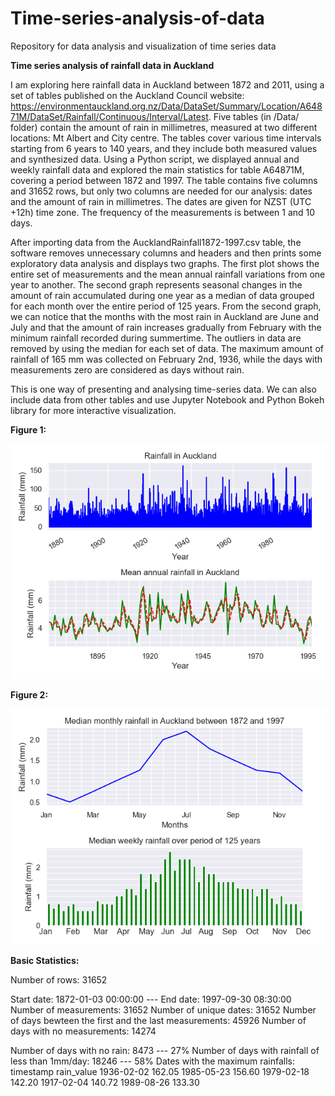 # Time-series-analysis-of-data
Repository for data analysis and visualization of time series data

**Time series analysis of rainfall data in Auckland**

I am exploring here rainfall data in Auckland between 1872 and 2011, using a set of tables published on the Auckland Council website: https://environmentauckland.org.nz/Data/DataSet/Summary/Location/A64871M/DataSet/Rainfall/Continuous/Interval/Latest. 
Five tables (in /Data/ folder) contain the amount of rain in millimetres, measured at two different locations: Mt Albert and City centre. The tables cover various time intervals starting from 6 years to 140 years, and they include both measured values and synthesized data.
Using a Python script, we displayed annual and weekly rainfall data and explored the main statistics for table A64871M, covering a period between 1872 and 1997.  The table contains five columns and 31652 rows, but only two columns are needed for our analysis:  dates and the amount of rain in millimetres. The dates are given for NZST (UTC +12h) time zone. The frequency of the measurements is between 1 and 10 days. 

After importing data from the AucklandRainfall1872-1997.csv table, the software removes unnecessary columns and headers and then prints some exploratory data analysis and displays two graphs. The first plot shows the entire set of measurements and the mean annual rainfall variations from one year to another. The second graph represents seasonal changes in the amount of rain accumulated during one year as a median of data grouped for each month over the entire period of 125 years.  From the second graph, we can notice that the months with the most rain in Auckland are June and July and that the amount of rain increases gradually from February with the minimum rainfall recorded during summertime. The outliers in data are removed by using the median for each set of data.  The maximum amount of rainfall of 165 mm was collected on February 2nd, 1936, while the days with measurements zero are considered as days without rain.  

This is one way of presenting and analysing time-series data. We can also include data from other tables and use Jupyter Notebook and Python Bokeh library for more interactive visualization.

**Figure 1:**

<img src="Images/AnnualRainfallAuckland.png">

**Figure 2:** 

<img src="Images/WeeklyRainfallAuckland.png">

**Basic Statistics:**

Number of rows: 31652

Start date: 1872-01-03 00:00:00 --- End date: 1997-09-30 08:30:00
Number of measurements: 31652
Number of unique dates: 31652
Number of days bewteen the first and the last measurements: 45926
Number of days with no measurements: 14274

Number of days with no rain: 8473 --- 27%
Number of days with rainfall of less than 1mm/day: 18246 --- 58%
Dates with the maximum rainfalls:
timestamp           rain_value
1936-02-02           162.05
1985-05-23           156.60
1979-02-18           142.20
1917-02-04           140.72
1989-08-26           133.30

